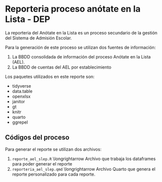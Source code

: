 # Reporteria proceso anótate en la Lista - DEP

La reporteria del Anótate en la Lista es un proceso secundario de la gestión del Sistema de Admisión Escolar.

Para la generación de este proceso se utilizan dos fuentes de información:

1.  La BBDD consolidada de información del proceso Anótate en la Lista (AEL).
2.  La BBDD de cuentas del AEL por establecimiento

Los paquetes utilizados en este reporte son:

-   tidyverse
-   data.table
-   openxlsx
-   janitor
-   gt
-   knitr
-   quarto
-   ggrepel

## Códigos del proceso

Para generar el reporte se utilizan dos archivos:

1.  `reporte_ael_slep.R` \longrightarrow Archivo que trabaja los dataframes para poder generar el reporte
2.  `reporteria_ael_slep.qmd` \longrightarrow Archivo Quarto que genera el reporte personalizado para cada reporte.
